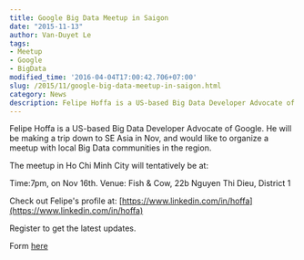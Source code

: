 ```yaml
---
title: Google Big Data Meetup in Saigon
date: "2015-11-13"
author: Van-Duyet Le
tags:
- Meetup
- Google
- BigData
modified_time: '2016-04-04T17:00:42.706+07:00'
slug: /2015/11/google-big-data-meetup-in-saigon.html
category: News
description: Felipe Hoffa is a US-based Big Data Developer Advocate of Google.
---
```


Felipe Hoffa is a US-based Big Data Developer Advocate of Google.
He will be making a trip down to SE Asia in Nov, and would like to organize a meetup with local Big Data communities in the region.

The meetup in Ho Chi Minh City will tentatively be at:

Time:7pm, on Nov 16th.
Venue: Fish & Cow, 22b Nguyen Thi Dieu, District 1

Check out Felipe's profile at:
[https://www.linkedin.com/in/hoffa](https://www.linkedin.com/in/hoffa)

Register to get the latest updates.

Form [here](https://docs.google.com/forms/d/1anvfxYgbqSllHuq76KBvyOOUYxTJ-TJ7aGDoVkZRpG4/viewform?c=0&amp;w=1&amp;edit_requested=true)
